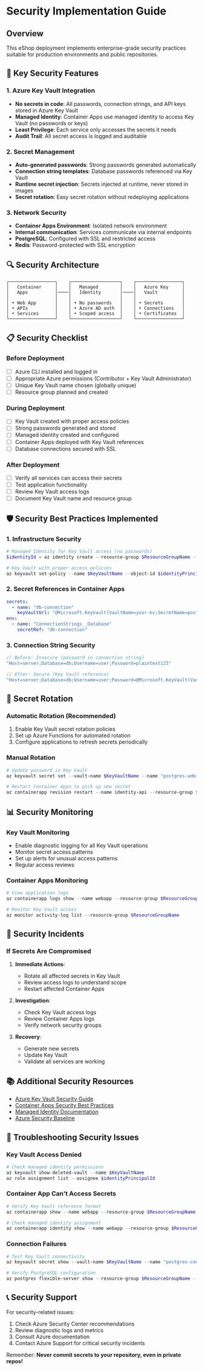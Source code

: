# Security Implementation Guide

## Overview

This eShop deployment implements enterprise-grade security practices suitable for production environments and public repositories.

## 🔐 Key Security Features

### 1. Azure Key Vault Integration
- **No secrets in code**: All passwords, connection strings, and API keys stored in Azure Key Vault
- **Managed Identity**: Container Apps use managed identity to access Key Vault (no passwords or keys)
- **Least Privilege**: Each service only accesses the secrets it needs
- **Audit Trail**: All secret access is logged and auditable

### 2. Secret Management
- **Auto-generated passwords**: Strong passwords generated automatically
- **Connection string templates**: Database passwords referenced via Key Vault
- **Runtime secret injection**: Secrets injected at runtime, never stored in images
- **Secret rotation**: Easy secret rotation without redeploying applications

### 3. Network Security
- **Container Apps Environment**: Isolated network environment
- **Internal communication**: Services communicate via internal endpoints
- **PostgreSQL**: Configured with SSL and restricted access
- **Redis**: Password-protected with SSL encryption

## 🔍 Security Architecture

```
┌─────────────────┐    ┌──────────────────┐    ┌─────────────────┐
│   Container     │    │   Managed        │    │   Azure Key     │
│   Apps          │────│   Identity       │────│   Vault         │
│                 │    │                  │    │                 │
│ • Web App       │    │ • No passwords   │    │ • Secrets       │
│ • APIs          │    │ • Azure AD auth  │    │ • Connections   │
│ • Services      │    │ • Scoped access  │    │ • Certificates  │
└─────────────────┘    └──────────────────┘    └─────────────────┘
```

## 📋 Security Checklist

### Before Deployment
- [ ] Azure CLI installed and logged in
- [ ] Appropriate Azure permissions (Contributor + Key Vault Administrator)
- [ ] Unique Key Vault name chosen (globally unique)
- [ ] Resource group planned and created

### During Deployment
- [ ] Key Vault created with proper access policies
- [ ] Strong passwords generated and stored
- [ ] Managed identity created and configured
- [ ] Container Apps deployed with Key Vault references
- [ ] Database connections secured with SSL

### After Deployment
- [ ] Verify all services can access their secrets
- [ ] Test application functionality
- [ ] Review Key Vault access logs
- [ ] Document Key Vault name and resource group

## 🛡️ Security Best Practices Implemented

### 1. Infrastructure Security
```powershell
# Managed Identity for Key Vault access (no passwords)
$identityId = az identity create --resource-group $ResourceGroupName --name $identityName

# Key Vault with proper access policies
az keyvault set-policy --name $KeyVaultName --object-id $identityPrincipalId --secret-permissions get list
```

### 2. Secret References in Container Apps
```yaml
secrets:
  - name: "db-connection"
    keyVaultUrl: "@Microsoft.KeyVault(VaultName=your-kv;SecretName=postgres-connection)"
env:
  - name: "ConnectionStrings__Database"
    secretRef: "db-connection"
```

### 3. Connection String Security
```csharp
// Before: Insecure (password in connection string)
"Host=server;Database=db;Username=user;Password=plaintext123"

// After: Secure (Key Vault reference)
"Host=server;Database=db;Username=user;Password=@Microsoft.KeyVault(VaultName=kv;SecretName=password)"
```

## 🔄 Secret Rotation

### Automatic Rotation (Recommended)
1. Enable Key Vault secret rotation policies
2. Set up Azure Functions for automated rotation
3. Configure applications to refresh secrets periodically

### Manual Rotation
```powershell
# Update password in Key Vault
az keyvault secret set --vault-name $KeyVaultName --name "postgres-admin-password" --value $newPassword

# Restart Container Apps to pick up new secret
az containerapp revision restart --name identity-api --resource-group $ResourceGroupName
```

## 📊 Security Monitoring

### Key Vault Monitoring
- Enable diagnostic logging for all Key Vault operations
- Monitor secret access patterns
- Set up alerts for unusual access patterns
- Regular access reviews

### Container Apps Monitoring
```powershell
# View application logs
az containerapp logs show --name webapp --resource-group $ResourceGroupName --follow

# Monitor Key Vault access
az monitor activity-log list --resource-group $ResourceGroupName
```

## 🚨 Security Incidents

### If Secrets Are Compromised
1. **Immediate Actions**:
   - Rotate all affected secrets in Key Vault
   - Review access logs to understand scope
   - Restart affected Container Apps

2. **Investigation**:
   - Check Key Vault access logs
   - Review Container Apps logs
   - Verify network security groups

3. **Recovery**:
   - Generate new secrets
   - Update Key Vault
   - Validate all services are working

## 📚 Additional Security Resources

- [Azure Key Vault Security Guide](https://docs.microsoft.com/azure/key-vault/general/security-features)
- [Container Apps Security Best Practices](https://docs.microsoft.com/azure/container-apps/security)
- [Managed Identity Documentation](https://docs.microsoft.com/azure/active-directory/managed-identities-azure-resources/)
- [Azure Security Baseline](https://docs.microsoft.com/security/benchmark/azure/)

## 🔧 Troubleshooting Security Issues

### Key Vault Access Denied
```powershell
# Check managed identity permissions
az keyvault show-deleted-vault --name $KeyVaultName
az role assignment list --assignee $identityPrincipalId
```

### Container App Can't Access Secrets
```powershell
# Verify Key Vault reference format
az containerapp show --name webapp --resource-group $ResourceGroupName --query properties.template.containers[0].env

# Check managed identity assignment
az containerapp identity show --name webapp --resource-group $ResourceGroupName
```

### Connection Failures
```powershell
# Test Key Vault connectivity
az keyvault secret show --vault-name $KeyVaultName --name "postgres-connection" --query value

# Verify PostgreSQL configuration  
az postgres flexible-server show --resource-group $ResourceGroupName --name $postgresServerName
```

## 📞 Security Support

For security-related issues:
1. Check Azure Security Center recommendations
2. Review diagnostic logs and metrics
3. Consult Azure documentation
4. Contact Azure Support for critical security incidents

Remember: **Never commit secrets to your repository, even in private repos!**